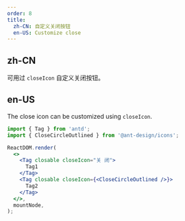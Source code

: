 ```yaml
---
order: 8
title:
  zh-CN: 自定义关闭按钮
  en-US: Customize close
---
```


## zh-CN

可用过 `closeIcon` 自定义关闭按钮。

## en-US

The close icon can be customized using `closeIcon`.

```jsx
import { Tag } from 'antd';
import { CloseCircleOutlined } from '@ant-design/icons';

ReactDOM.render(
  <>
    <Tag closable closeIcon="关 闭">
      Tag1
    </Tag>
    <Tag closable closeIcon={<CloseCircleOutlined />}>
      Tag2
    </Tag>
  </>,
  mountNode,
);
```
